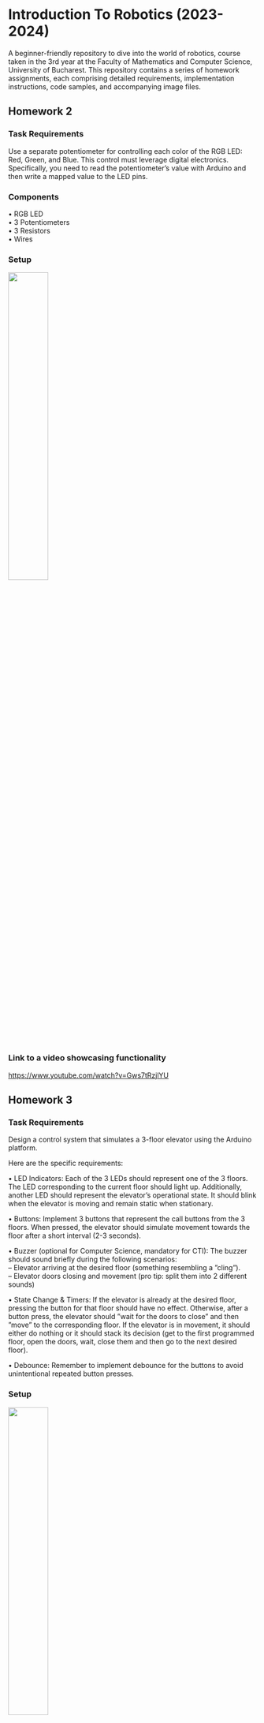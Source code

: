 # Introduction To Robotics (2023-2024)
A beginner-friendly repository to dive into the world of robotics, course taken in the 3rd year at the Faculty of Mathematics and Computer Science, University of Bucharest.
This repository contains a series of homework assignments, each comprising detailed requirements, implementation instructions, code samples, and accompanying image files.

## Homework 2
### Task Requirements
Use a separate potentiometer for controlling each color of the RGB LED: Red,
Green, and Blue. This control must leverage digital electronics. Specifically,
you need to read the potentiometer’s value with Arduino and then write a
mapped value to the LED pins.
### Components
• RGB LED <br />
• 3 Potentiometers <br />
• 3 Resistors <br />
• Wires
### Setup
<p float = "left">
<image src = "https://github.com/AncaaO/IntroductionToRobotics/assets/92025959/1eccb316-d90e-4d86-943a-d89dff2b5e6c" width="40%">
</p>
  
### Link to a video showcasing functionality
https://www.youtube.com/watch?v=Gws7tRzjlYU

## Homework 3
### Task Requirements
Design a control system that simulates a 3-floor elevator using the Arduino
platform. 

Here are the specific requirements:

• LED Indicators: Each of the 3 LEDs should represent one of the 3 floors.
The LED corresponding to the current floor should light up. Additionally,
another LED should represent the elevator’s operational state. It should
blink when the elevator is moving and remain static when stationary.<br />

• Buttons: Implement 3 buttons that represent the call buttons from the
3 floors. When pressed, the elevator should simulate movement towards
the floor after a short interval (2-3 seconds).<br />

• Buzzer (optional for Computer Science, mandatory for CTI):
The buzzer should sound briefly during the following scenarios:<br />
– Elevator arriving at the desired floor (something resembling a ”cling”).<br />
– Elevator doors closing and movement (pro tip: split them into 2
different sounds)<br />

• State Change & Timers: If the elevator is already at the desired floor,
pressing the button for that floor should have no effect. Otherwise, after
a button press, the elevator should ”wait for the doors to close” and then
”move” to the corresponding floor. If the elevator is in movement, it
should either do nothing or it should stack its decision (get to the first
programmed floor, open the doors, wait, close them and then go to the
next desired floor).<br />

• Debounce: Remember to implement debounce for the buttons to avoid
unintentional repeated button presses.<br />

### Setup
<p float = "left">
<image src = "https://github.com/AncaaO/IntroductionToRobotics/assets/92025959/6cc06e92-6609-40cd-81d6-54f553d1e471" width="40%">
</p>

### Link to a video showcasing functionality
https://www.youtube.com/watch?v=Mwtftu1TroQ

## Homework 4
### Task Requirements
Use the joystick to control the position of the segment 
and ”draw” on the display. The movement between segments
should be natural, meaning they should jump from the current position
only to neighbors, but without passing through ”walls”.

Here are the specific requirements:

The initial position should be on the DP. The current
position always blinks (irrespective of the fact that the segment is on or
off). Use the joystick to move from one position to neighbors (see table for
corresponding movement). Short pressing the button toggles the segment
state from ON to OFF or from OFF to ON. Long pressing the button
resets the entire display by turning all the segments OFF and moving the
current position to the decimal point. 

### Setup
<p float = "left">
<image src = "https://github.com/AncaaO/IntroductionToRobotics/assets/92025959/cf6b0bb7-c10f-4869-bed9-3dcd176caf69" width="40%">
</p>

### Link to a video showcasing functionality
https://youtu.be/rmZn8S3NRD4

## Homework 5
### Task Requirements
Using the 4 digit 7 segment display and 3 buttons, implement a stopwatch timer that counts in 10ths of a second
and has a save lap functionality (similar to most basic stopwatch functions
on most phones).

Here are the specific requirements:

The starting value of the 4 digit 7 segment display should
be ”000.0”. The buttons should have the following functionalities:<br />

• Button 1: Start / pause.<br />
• Button 2: Reset (if in pause mode). Reset saved laps (if in lap
viewing mode).<br />
• Button 3: Save lap (if in counting mode), cycle through last saved
laps (up to 4 laps).

### Setup

### Photos:
<p float = "left">
<image src = "https://github.com/AncaaO/IntroductionToRobotics/assets/92025959/980bfe73-6479-4324-9a2c-68f212c5f490" width="40%">
</p>

### Link to a video showcasing functionality
https://youtu.be/6Nk67_HRk4g
